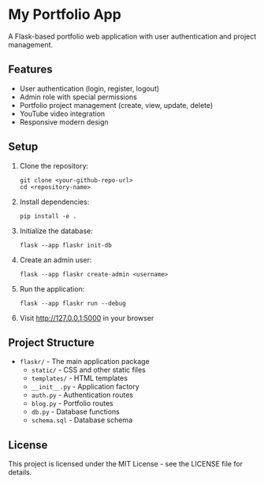# My Portfolio App

A Flask-based portfolio web application with user authentication and project management.

## Features

- User authentication (login, register, logout)
- Admin role with special permissions
- Portfolio project management (create, view, update, delete)
- YouTube video integration
- Responsive modern design

## Setup

1. Clone the repository:
   ```
   git clone <your-github-repo-url>
   cd <repository-name>
   ```

2. Install dependencies:
   ```
   pip install -e .
   ```

3. Initialize the database:
   ```
   flask --app flaskr init-db
   ```

4. Create an admin user:
   ```
   flask --app flaskr create-admin <username>
   ```

5. Run the application:
   ```
   flask --app flaskr run --debug
   ```

6. Visit http://127.0.0.1:5000 in your browser

## Project Structure

- `flaskr/` - The main application package
  - `static/` - CSS and other static files
  - `templates/` - HTML templates
  - `__init__.py` - Application factory
  - `auth.py` - Authentication routes
  - `blog.py` - Portfolio routes
  - `db.py` - Database functions
  - `schema.sql` - Database schema

## License

This project is licensed under the MIT License - see the LICENSE file for details.
